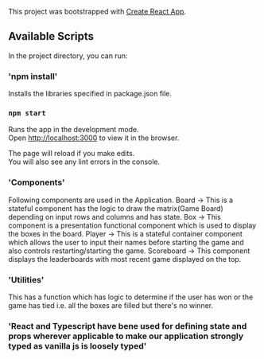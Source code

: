 This project was bootstrapped with [Create React App](https://github.com/facebook/create-react-app).

## Available Scripts

In the project directory, you can run:

### 'npm install'
Installs the libraries specified in package.json file.

### `npm start`

Runs the app in the development mode.<br />
Open [http://localhost:3000](http://localhost:3000) to view it in the browser.

The page will reload if you make edits.<br />
You will also see any lint errors in the console.

### 'Components'
Following components are used in the Application.
Board -> This is a stateful component has the logic to draw the matrix(Game Board) depending on input rows and columns and has state.
Box -> This component is a presentation functional component which is used to display the boxes in the board.
Player -> This is a stateful container component which allows the user to input their names before starting the game and also
controls restarting/starting the game.
Scoreboard -> This component displays the leaderboards with most recent game displayed on the top.

### 'Utilities'
This has a function which has logic to determine if the user has won or the game has tied i.e. all the boxes are filled but there's no winner.

### 'React and Typescript have bene used for defining state and props wherever applicable to make our application strongly typed as vanilla js is loosely typed'



